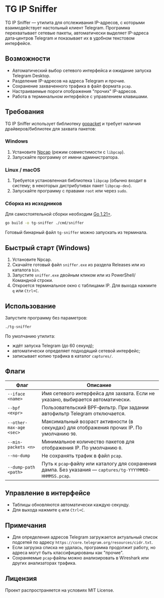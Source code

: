 # TG IP Sniffer

TG IP Sniffer — утилита для отслеживания IP-адресов, с которыми взаимодействует настольный клиент Telegram. Программа перехватывает сетевые пакеты, автоматически выделяет IP-адреса дата‑центров Telegram и показывает их в удобном текстовом интерфейсе.

## Возможности
* Автоматический выбор сетевого интерфейса и ожидание запуска Telegram Desktop.
* Разделение IP-адресов на адреса Telegram и прочие.
* Сохранение захваченного трафика в файл формата `pcap`.
* Настраиваемые пороги отображения "прочих" IP-адресов.
* Работа в терминальном интерфейсе с управлением клавишами.

## Требования
TG IP Sniffer использует библиотеку [gopacket](https://github.com/google/gopacket) и требует наличия драйверов/библиотек для захвата пакетов:

### Windows
1. Установите [Npcap](https://npcap.com/) (режим совместимости с `libpcap`).
2. Запускайте программу от имени администратора.

### Linux / macOS
1. Требуется установленная библиотека `libpcap` (обычно входит в систему; в некоторых дистрибутивах пакет `libpcap-dev`).
2. Запускайте программу с правами `root` или через `sudo`.

### Сборка из исходников
Для самостоятельной сборки необходим [Go 1.21+](https://go.dev/dl/).

```sh
go build -o tg-sniffer ./cmd/sniffer
```
Готовый бинарный файл `tg-sniffer` можно запускать из терминала.

## Быстрый старт (Windows)
1. Установите Npcap.
2. Скачайте готовый файл `sniffer.exe` из раздела Releases или из каталога `bin`.
3. Запустите `sniffer.exe` двойным кликом или из PowerShell/Командной строки.
4. Откроется терминальное окно с таблицами IP. Для выхода нажмите `q` или `Ctrl+C`.

## Использование
Запустите программу без параметров:

```sh
./tg-sniffer
```

По умолчанию утилита:
* ждёт запуска Telegram (до 60 секунд);
* автоматически определяет подходящий сетевой интерфейс;
* записывает копию трафика в каталог `captures/`.

## Флаги
| Флаг | Описание |
|-----|-----------|
| `--iface <name>` | Имя сетевого интерфейса для захвата. Если не указано, выбирается автоматически. |
| `--bpf <expr>` | Пользовательский BPF‑фильтр. При задании автофильтр Telegram отключается. |
| `--other-max-age <sec>` | Максимальный возраст активности (в секундах) для отображения прочих IP. По умолчанию `90`. |
| `--min-packets <n>` | Минимальное количество пакетов для отображения IP. По умолчанию `0`. |
| `--no-dump` | Не сохранять трафик в файл `pcap`. |
| `--dump-path <path>` | Путь к `pcap`‑файлу или каталогу для сохранения дампа. Без указания — `captures/tg-YYYYMMDD-HHMMSS.pcap`. |

## Управление в интерфейсе
* Таблицы обновляются автоматически каждую секунду.
* Для выхода нажмите `q` или `Ctrl+C`.

## Примечания
* Для определения адресов Telegram загружается актуальный список подсетей по адресу `https://core.telegram.org/resources/cidr.txt`.
* Если загрузка списка не удалась, программа продолжит работу, но адреса могут быть классифицированы как "прочие".
* Сохраняемые `pcap`‑файлы можно анализировать в Wireshark или других анализаторах трафика.

## Лицензия
Проект распространяется на условиях MIT License.
